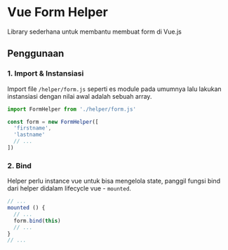 # Vue Form Helper

Library sederhana untuk membantu membuat form di Vue.js

## Penggunaan

### 1. Import & Instansiasi

Import file `/helper/form.js` seperti es module pada umumnya lalu lakukan instansiasi dengan nilai awal adalah sebuah array.

``` javascript
import FormHelper from './helper/form.js'

const form = new FormHelper([
  'firstname',
  'lastname'
  // ...
])
```

### 2. Bind

Helper perlu instance vue untuk bisa mengelola state, panggil fungsi bind  dari helper didalam lifecycle vue - `mounted`.

``` javascript
// ...
mounted () {
  // ...
  form.bind(this)
  // ...
}
// ...
```